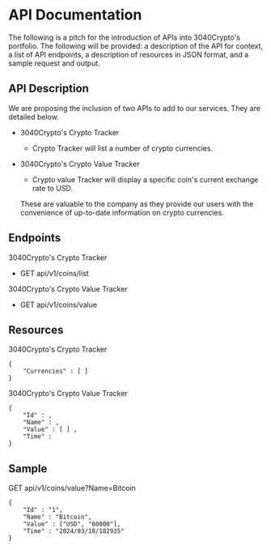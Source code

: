 # API Documentation

The following is a pitch for the introduction of APIs into 3040Crypto's portfolio. The following will be provided: a description of the API for context, a list of API endpoints, a description of resources in JSON format, and a sample request and output.

## API Description
We are proposing the inclusion of two APIs to add to our services. They are detailed below.
 - 3040Crypto's Crypto Tracker
   - Crypto Tracker will list a number of crypto currencies.
 - 3040Crypto's Crypto Value Tracker
   - Crypto value Tracker will display a specific coin's current exchange rate to USD.
   
   These are valuable to the company as they provide our users with the convenience of up-to-date information on crypto currencies.

## Endpoints 
3040Crypto's Crypto Tracker
 -  GET api/v1/coins/list

3040Crypto's Crypto Value Tracker
 - GET api/v1/coins/value
## Resources 
3040Crypto's Crypto Tracker
~~~
{
    "Currencies" : [ ]
}
~~~
3040Crypto's Crypto Value Tracker
```
{
    "Id" : , 
    "Name" : ,
    "Value" : [ ] ,
    "Time" : 
}
```
## Sample
GET api/v1/coins/value?Name=Bitcoin
```
{ 
    "Id" : "1", 
    "Name" : "Bitcoin", 
    "Value" : ["USD", "60000"],  
    "Time" : "2024/03/18/182935" 
}
```
